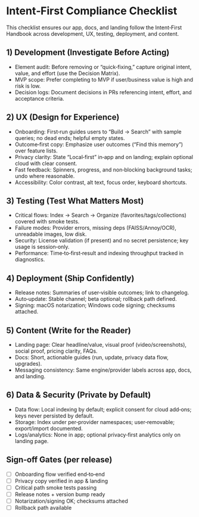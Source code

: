 # Intent‑First Compliance Checklist

This checklist ensures our app, docs, and landing follow the Intent‑First Handbook across development, UX, testing, deployment, and content.

## 1) Development (Investigate Before Acting)
- Element audit: Before removing or “quick‑fixing,” capture original intent, value, and effort (use the Decision Matrix).
- MVP scope: Prefer completing to MVP if user/business value is high and risk is low.
- Decision logs: Document decisions in PRs referencing intent, effort, and acceptance criteria.

## 2) UX (Design for Experience)
- Onboarding: First‑run guides users to “Build → Search” with sample queries; no dead ends; helpful empty states.
- Outcome‑first copy: Emphasize user outcomes (“Find this memory”) over feature lists.
- Privacy clarity: State “Local‑first” in‑app and on landing; explain optional cloud with clear consent.
- Fast feedback: Spinners, progress, and non‑blocking background tasks; undo where reasonable.
- Accessibility: Color contrast, alt text, focus order, keyboard shortcuts.

## 3) Testing (Test What Matters Most)
- Critical flows: Index → Search → Organize (favorites/tags/collections) covered with smoke tests.
- Failure modes: Provider errors, missing deps (FAISS/Annoy/OCR), unreadable images, low disk.
- Security: License validation (if present) and no secret persistence; key usage is session‑only.
- Performance: Time‑to‑first‑result and indexing throughput tracked in diagnostics.

## 4) Deployment (Ship Confidently)
- Release notes: Summaries of user‑visible outcomes; link to changelog.
- Auto‑update: Stable channel; beta optional; rollback path defined.
- Signing: macOS notarization; Windows code signing; checksums attached.

## 5) Content (Write for the Reader)
- Landing page: Clear headline/value, visual proof (video/screenshots), social proof, pricing clarity, FAQs.
- Docs: Short, actionable guides (run, update, privacy data flow, upgrades).
- Messaging consistency: Same engine/provider labels across app, docs, and landing.

## 6) Data & Security (Private by Default)
- Data flow: Local indexing by default; explicit consent for cloud add‑ons; keys never persisted by default.
- Storage: Index under per‑provider namespaces; user‑removable; export/import documented.
- Logs/analytics: None in app; optional privacy‑first analytics only on landing page.

## Sign‑off Gates (per release)
- [ ] Onboarding flow verified end‑to‑end
- [ ] Privacy copy verified in app & landing
- [ ] Critical path smoke tests passing
- [ ] Release notes + version bump ready
- [ ] Notarization/signing OK; checksums attached
- [ ] Rollback path available
